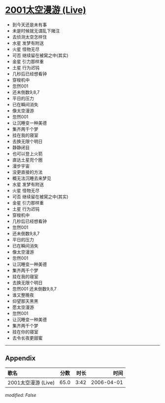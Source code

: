 # [2001太空漫游 (Live)](https://music.163.com/song?id=65879)

* 到今天还是未有事
* 未是时候就无谓乱下赌注
* 去侦测太空怎样住
* 水星 发梦有附送
* 火星 怪物无尽
* 可否 继续留在被窝之中(其实)
* 金星 引力那样重
* 土星 行为迟钝
* 几秒后已经想看钟
* 穿梭机中
* 忽然001
* 还未倒数9,8,7
* 平日的压力
* 已在瞬间消失
* 像太空漫游
* 忽然001
* 让沉睡变一种美德
* 集齐两千个梦
* 挂在我的寝室
* 去换无限个明日
* 静静闭目
* 也可以登上火箭
* 直达土星兜个圈
* 漫步宇宙
* 没更直接的方法
* 概无法沉睡去来梦见
* 水星 发梦有附送
* 火星 怪物无尽
* 可否 继续留在被窝之中(其实)
* 金星 引力那样重
* 土星 行为迟钝
* 穿梭机中
* 几秒后已经想看钟
* 忽然001
* 还未倒数9,8,7
* 平日的压力
* 已在瞬间消失
* 像太空漫游
* 忽然001
* 让沉睡变一种美德
* 集齐两千个梦
* 挂在我的寝室
* 去换无限个明日
* 忽然001 还未倒数9,8,7
* 谁又整晚夜
* 仰望那天黑黑
* 愿太空漫游
* 忽然001
* 让沉睡变一种美德
* 集齐两千个梦
* 挂在你的寝室
* 去令长夜更甜蜜


---

## Appendix

|歌名|分数|时长|时间|
|:---|:---:|---:|---:|
|2001太空漫游 (Live)|65.0|3:42|2006-04-01

*modified: False*
